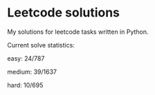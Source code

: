# Leetcode solutions

My solutions for leetcode tasks written in Python.

Current solve statistics:

easy: 24/787

medium: 39/1637

hard: 10/695
